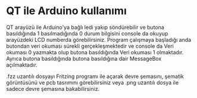 # QT ile Arduino kullanımı
 QT arayüzü ile Arduino'ya bağlı ledi yakıp söndürebilir ve butona basıldığında 1 basılmadığında 0 durum bilgisini console da okuyup arayüzdeki LCD numberda görebilirsiniz.
 Program çalışmaya başladığı anda butondan veri okuması sürekli gerçekleşmektedir ve console da Veri okuması 0 yazmakta olup butona basıldığında Veri okuması 1 olmaktadır.
 Ayrıca butona basıldığında butona basıldığına dair MessageBox açılmaktadır.

 .fzz uzantılı dosyayı Fritzing programı ile açarak devre şemasını, şematik görüntüsünü ve pcb tasrımını görebilirsiniz veya .png uzantılı dosya ile sadece devre şemasına bakabilirsiniz.
